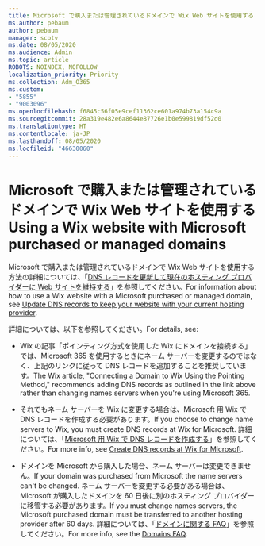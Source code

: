 ```yaml
---
title: Microsoft で購入または管理されているドメインで Wix Web サイトを使用する
ms.author: pebaum
author: pebaum
manager: scotv
ms.date: 08/05/2020
ms.audience: Admin
ms.topic: article
ROBOTS: NOINDEX, NOFOLLOW
localization_priority: Priority
ms.collection: Adm_O365
ms.custom:
- "5855"
- "9003096"
ms.openlocfilehash: f6845c56f05e9cef11362ce601a974b73a154c9a
ms.sourcegitcommit: 28a319e482e6a8644e87726e1b0e599819df52d0
ms.translationtype: HT
ms.contentlocale: ja-JP
ms.lasthandoff: 08/05/2020
ms.locfileid: "46630060"
---
```

# <a name="using-a-wix-website-with-microsoft-purchased-or-managed-domains"></a><span data-ttu-id="82b5a-102">Microsoft で購入または管理されているドメインで Wix Web サイトを使用する</span><span class="sxs-lookup"><span data-stu-id="82b5a-102">Using a Wix website with Microsoft purchased or managed domains</span></span>

<span data-ttu-id="82b5a-103">Microsoft で購入または管理されているドメインで Wix Web サイトを使用する方法の詳細については、「[DNS レコードを更新して現在のホスティング プロバイダーに Web サイトを維持する](https://docs.microsoft.com/microsoft-365/admin/dns/update-dns-records-to-retain-current-hosting-provider)」を参照してください。</span><span class="sxs-lookup"><span data-stu-id="82b5a-103">For information about how to use a Wix website with a Microsoft purchased or managed domain, see [Update DNS records to keep your website with your current hosting provider](https://docs.microsoft.com/microsoft-365/admin/dns/update-dns-records-to-retain-current-hosting-provider).</span></span>

<span data-ttu-id="82b5a-104">詳細については、以下を参照してください。</span><span class="sxs-lookup"><span data-stu-id="82b5a-104">For details, see:</span></span> 

- <span data-ttu-id="82b5a-105">Wix の記事「ポインティング方式を使用した Wix にドメインを接続する」では、Microsoft 365 を使用するときにネーム サーバーを変更するのではなく、上記のリンクに従って DNS レコードを追加することを推奨しています。</span><span class="sxs-lookup"><span data-stu-id="82b5a-105">The Wix article, "Connecting a Domain to Wix Using the Pointing Method," recommends adding DNS records as outlined in the link above rather than changing names servers when you're using Microsoft 365.</span></span>

- <span data-ttu-id="82b5a-106">それでもネーム サーバーを Wix に変更する場合は、Microsoft 用 Wix で DNS レコードを作成する必要があります。</span><span class="sxs-lookup"><span data-stu-id="82b5a-106">If you choose to change name servers to Wix, you must create DNS records at Wix for Microsoft.</span></span> <span data-ttu-id="82b5a-107">詳細については、「[Microsoft 用 Wix で DNS レコードを作成する](https://docs.microsoft.com/microsoft-365/admin/dns/create-dns-records-at-wix)」を参照してください。</span><span class="sxs-lookup"><span data-stu-id="82b5a-107">For more info, see [Create DNS records at Wix for Microsoft](https://docs.microsoft.com/microsoft-365/admin/dns/create-dns-records-at-wix).</span></span>

- <span data-ttu-id="82b5a-108">ドメインを Microsoft から購入した場合、ネーム サーバーは変更できません。</span><span class="sxs-lookup"><span data-stu-id="82b5a-108">If your domain was purchased from Microsoft the name servers can't be changed.</span></span> <span data-ttu-id="82b5a-109">ネーム サーバーを変更する必要がある場合は、Microsoft が購入したドメインを 60 日後に別のホスティング プロバイダーに移管する必要があります。</span><span class="sxs-lookup"><span data-stu-id="82b5a-109">If you must change names servers, the Microsoft purchased domain must be transferred to another hosting provider after 60 days.</span></span> <span data-ttu-id="82b5a-110">詳細については、「[ドメインに関する FAQ](https://docs.microsoft.com/microsoft-365/admin/setup/domains-faq#can-i-transfer-a-domain-i-purchased-from-microsoft-to-another-provider)」を参照してください。</span><span class="sxs-lookup"><span data-stu-id="82b5a-110">For more info, see the [Domains FAQ](https://docs.microsoft.com/microsoft-365/admin/setup/domains-faq#can-i-transfer-a-domain-i-purchased-from-microsoft-to-another-provider).</span></span>